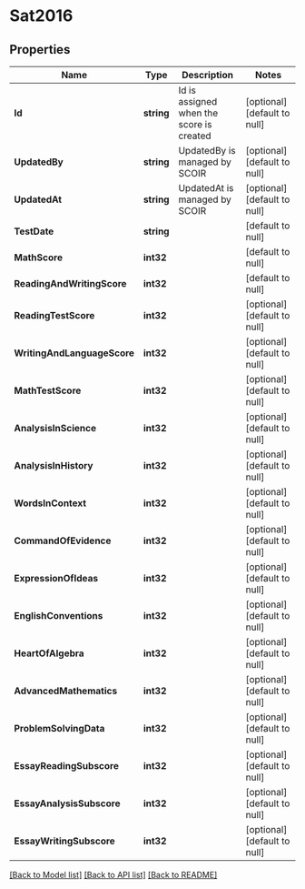 # Sat2016

## Properties
Name | Type | Description | Notes
------------ | ------------- | ------------- | -------------
**Id** | **string** | Id is assigned when the score is created | [optional] [default to null]
**UpdatedBy** | **string** | UpdatedBy is managed by SCOIR | [optional] [default to null]
**UpdatedAt** | **string** | UpdatedAt is managed by SCOIR | [optional] [default to null]
**TestDate** | **string** |  | [default to null]
**MathScore** | **int32** |  | [default to null]
**ReadingAndWritingScore** | **int32** |  | [default to null]
**ReadingTestScore** | **int32** |  | [optional] [default to null]
**WritingAndLanguageScore** | **int32** |  | [optional] [default to null]
**MathTestScore** | **int32** |  | [optional] [default to null]
**AnalysisInScience** | **int32** |  | [optional] [default to null]
**AnalysisInHistory** | **int32** |  | [optional] [default to null]
**WordsInContext** | **int32** |  | [optional] [default to null]
**CommandOfEvidence** | **int32** |  | [optional] [default to null]
**ExpressionOfIdeas** | **int32** |  | [optional] [default to null]
**EnglishConventions** | **int32** |  | [optional] [default to null]
**HeartOfAlgebra** | **int32** |  | [optional] [default to null]
**AdvancedMathematics** | **int32** |  | [optional] [default to null]
**ProblemSolvingData** | **int32** |  | [optional] [default to null]
**EssayReadingSubscore** | **int32** |  | [optional] [default to null]
**EssayAnalysisSubscore** | **int32** |  | [optional] [default to null]
**EssayWritingSubscore** | **int32** |  | [optional] [default to null]

[[Back to Model list]](../README.md#documentation-for-models) [[Back to API list]](../README.md#documentation-for-api-endpoints) [[Back to README]](../README.md)


